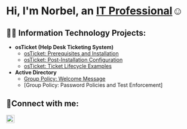 <h1>Hi, I'm Norbel, an <a href="https://www.linkedin.com/in/norbel-casas/">IT Professional</a>☺</h1>

<h2>👨‍💻 Information Technology Projects:</h2>


- <b>osTicket (Help Desk Ticketing System)</b>
  - [osTicket: Prerequisites and Installation](https://github.com/norbelcasasmurillo/osticket-prereqs)
  - [osTicket: Post-Installation Configuration](https://github.com/norbelcasasmurillo/osticket-post-install)
  - [osTicket: Ticket Lifecycle Examples](https://github.com/norbelcasasmurillo/ticket-lifecycle)
- <b>Active Directory</b>
  - [Group Policy: Welcome Message](https://github.com/norbelcasasmurillo/welcome-message)
  - [Group Policy: Password Policies and Test Enforcement]


<h2>🤳Connect with me:</h2>

[<img align="left" alt="Josh | LinkedIn" width="22px" src="https://cdn.jsdelivr.net/npm/simple-icons@v3/icons/linkedin.svg" />][linkedin]


[linkedin]: https://www.linkedin.com/in/norbel-casas/


<!--
**norbelcasasmurillo/norbelcasasmurillo** is a ✨ _special_ ✨ repository because its `README.md` (this file) appears on your GitHub profile.

Here are some ideas to get you started:

- 🔭 I’m currently working on ...
- 🌱 I’m currently learning ...
- 👯 I’m looking to collaborate on ...
- 🤔 I’m looking for help with ...
- 💬 Ask me about ...
- 📫 How to reach me: ...
- 😄 Pronouns: ...
- ⚡ Fun fact: ...
-->
